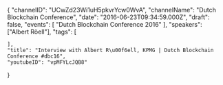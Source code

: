 {
    "channelID": "UCwZd23Wi1uH5pkvrYcw0WvA",
    "channelName": "Dutch Blockchain Conference",
    "date": "2016-06-23T09:34:59.000Z",
    "draft": false,
    "events": [
        "Dutch Blockchain Conference 2016"
    ],
    "speakers": ["Albert Röell"],
    "tags": [

    ],
    "title": "Interview with Albert R\u00f6ell, KPMG | Dutch Blockchain Conference #dbc16",
    "youtubeID": "vpMFYLcJQB8"
}

